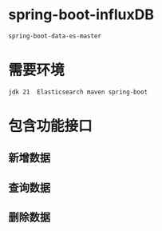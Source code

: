 # spring-boot-influxDB
    spring-boot-data-es-master
# 需要环境
    jdk 21  Elasticsearch maven spring-boot
# 包含功能接口
 ## 新增数据
 ## 查询数据
 ## 删除数据


